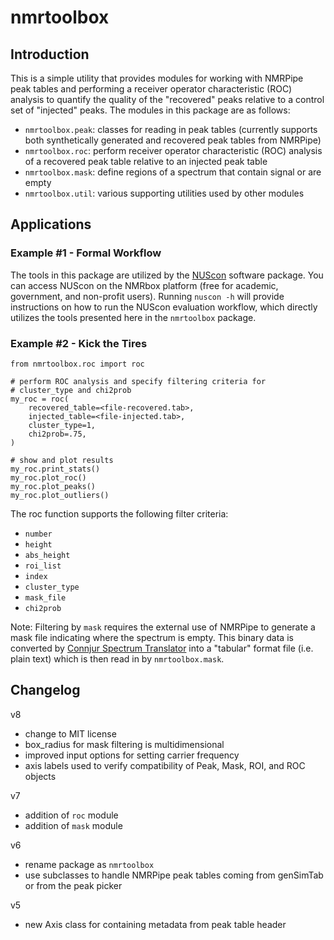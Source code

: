 # nmrtoolbox

## Introduction
This is a simple utility that provides modules for working with NMRPipe peak tables and performing a receiver operator characteristic (ROC) analysis to quantify the quality of the "recovered" peaks relative to a control set of "injected" peaks.  The modules in this package are as follows:
- `nmrtoolbox.peak`: classes for reading in peak tables (currently supports both synthetically generated and recovered peak tables from NMRPipe)
- `nmrtoolbox.roc`: perform receiver operator characteristic (ROC) analysis of a recovered peak table relative to an injected peak table
- `nmrtoolbox.mask`: define regions of a spectrum that contain signal or are empty
- `nmrtoolbox.util`: various supporting utilities used by other modules

## Applications

### Example #1 - Formal Workflow
The tools in this package are utilized by the [NUScon](https://nuscon.org/home) software package.  You can access NUScon on the NMRbox platform (free for academic, government, and non-profit users).  Running `nuscon -h` will provide instructions on how to run the NUScon evaluation workflow, which directly utilizes the tools presented here in the `nmrtoolbox` package.

### Example #2 - Kick the Tires

```commandline
from nmrtoolbox.roc import roc

# perform ROC analysis and specify filtering criteria for 
# cluster_type and chi2prob
my_roc = roc(
    recovered_table=<file-recovered.tab>,
    injected_table=<file-injected.tab>,
    cluster_type=1,
    chi2prob=.75,
)

# show and plot results
my_roc.print_stats()
my_roc.plot_roc()
my_roc.plot_peaks()
my_roc.plot_outliers()
```

The roc function supports the following filter criteria:
- `number`
- `height` 
- `abs_height` 
- `roi_list` 
- `index`
- `cluster_type`
- `mask_file`
- `chi2prob`

Note: Filtering by `mask` requires the external use of NMRPipe to generate a mask file indicating where the spectrum is empty.  This binary data is converted by [Connjur Spectrum Translator](https://nmrbox.nmrhub.org/software/spectrum-translator) into a "tabular" format file (i.e. plain text) which is then read in by `nmrtoolbox.mask`.


## Changelog
v8
- change to MIT license
- box_radius for mask filtering is multidimensional
- improved input options for setting carrier frequency
- axis labels used to verify compatibility of Peak, Mask, ROI, and ROC objects

v7
- addition of `roc` module
- addition of `mask` module

v6
- rename package as `nmrtoolbox`
- use subclasses to handle NMRPipe peak tables coming from genSimTab or from the peak picker

v5
- new Axis class for containing metadata from peak table header

